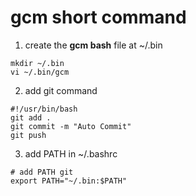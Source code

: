 # **gcm short command**
1. create the **gcm bash** file at ~/.bin
```
mkdir ~/.bin
vi ~/.bin/gcm
```
2. add git command
```
#!/usr/bin/bash
git add .
git commit -m "Auto Commit"
git push
```
3. add PATH in ~/.bashrc
```
# add PATH git
export PATH="~/.bin:$PATH"
```